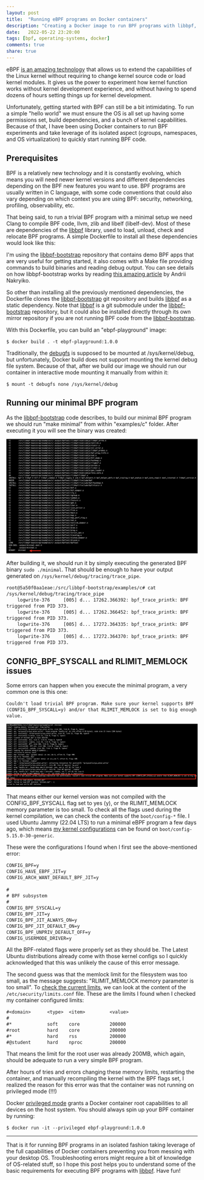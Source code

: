 ```yaml
---
layout: post
title:  "Running eBPF programs on Docker containers"
description: "Creating a Docker image to run BPF programs with libbpf, and troubleshooting Ubuntu issues."
date:   2022-05-22 23:20:00
tags: [bpf, operating-systems, docker]
comments: true
share: true
---
```


eBPF [is an amazing technology](https://ebpf.io/what-is-ebpf) that allows us to extend the capabilities of the Linux kernel without requiring to change kernel source code or load kernel modules. It gives us the power to experiment how kernel function works without kernel development experience, and without having to spend dozens of hours setting things up for kernel development.

Unfortunately, getting started with BPF can still be a bit intimidating. To run a simple "hello world" we must ensure the OS is all set up having some permissions set, build dependencies, and a bunch of kernel capabilities. Because of that, I have been using Docker containers to run BPF experiments and take leverage of its isolated aspect (cgroups, namespaces, and OS virtualization) to quickly start running BPF code.

## Prerequisites

BPF is a relatively new technology and it is constantly evolving, which means you will need newer kernel versions and different dependencies depending on the BPF new features you want to use. BPF programs are usually written in C language, with some code conventions that could also vary depending on which context you are using BPF: security, networking, profiling, observability, etc. 

That being said, to run a trivial BPF program with a minimal setup we need Clang to compile BPF code, llvm, zlib and libelf (libelf-dev). Most of these are dependencies of the [libbpf](https://github.com/libbpf/libbpf) library, used to load, unload, check and relocate BPF programs. A simple Dockerfile to install all these dependencies would look like this:

<script src="https://gist.github.com/andreybleme/fd62a2a277d0babb619152c9708e8433.js"></script>

I'm using the [libbpf-bootstrap](https://github.com/libbpf/libbpf-bootstrap) repository that contains demo BPF apps that are very useful for getting started, it also comes with a Make file providing commands to build binaries and reading debug output. You can see details on how libbpf-bootstrap works by reading [this amazing article](https://nakryiko.com/posts/libbpf-bootstrap/) by Andrii Nakryiko.

So other than installing all the previously mentioned dependencies, the Dockerfile clones the [libbpf-bootstrap](https://github.com/libbpf/libbpf-bootstrap) git repository and builds [libbpf](https://github.com/libbpf/libbpf) as a static dependency. Note that [libbpf](https://github.com/libbpf/libbpf) is a git submodule under the [libbpf-bootstrap](https://github.com/libbpf/libbpf-bootstrap) repository, but it could also be installed directly through its own mirror repository if you are not running BPF code from the [libbpf-bootstrap](https://github.com/libbpf/libbpf-bootstrap).

With this Dockerfile, you can build an "ebpf-playground" image:

```
$ docker build . -t ebpf-playground:1.0.0
```

Traditionally, the [debugfs](https://linuxlink.timesys.com/docs/wiki/engineering/HOWTO_Use_debugfs) is supposed to be mounted at /sys/kernel/debug, but unfortunately, Docker build does not support mounting the kernel debug file system. Because of that, after we build our image we should run our container in interactive mode mounting it manually from within it:

```
$ mount -t debugfs none /sys/kernel/debug
```

## Running our minimal BPF program

As the [libbpf-bootstrap](https://github.com/libbpf/libbpf-bootstrap) code describes, to build our minimal BPF program we should run "make minimal" from within "examples/c" folder. After executing it you will see the binary was created:

![BPF Minimal Compiled](https://raw.githubusercontent.com/andreybleme/andreybleme.github.io/master/assets/img/success_complie_minimal_bpf.png)

After building it, we should run it by simply executing the generated BPF binary `sudo ./minimal`.
That should be enough to have your output generated on `/sys/kernel/debug/tracing/trace_pipe`.

```
root@5a50f0aa1eae:/src/libbpf-bootstrap/examples/c# cat /sys/kernel/debug/tracing/trace_pipe
    logwrite-376     [005] d... 17262.366392: bpf_trace_printk: BPF triggered from PID 373.
    logwrite-376     [005] d... 17262.366452: bpf_trace_printk: BPF triggered from PID 373.
    logwrite-376     [005] d... 17272.364335: bpf_trace_printk: BPF triggered from PID 373.
    logwrite-376     [005] d... 17272.364370: bpf_trace_printk: BPF triggered from PID 373.
```

## CONFIG_BPF_SYSCALL and RLIMIT_MEMLOCK issues

Some errors can happen when you execute the minimal program, a very common one is this one:

```
Couldn't load trivial BPF program. Make sure your kernel supports BPF (CONFIG_BPF_SYSCALL=y) and/or that RLIMIT_MEMLOCK is set to big enough value.
```

![BPF Minimal Error Running](https://raw.githubusercontent.com/andreybleme/andreybleme.github.io/master/assets/img/error_running_minimal_bpf.png)

That means either our kernel version was not compiled with the CONFIG_BPF_SYSCALL flag set to yes (y), or the RLIMIT_MEMLOCK memory parameter is too small. To check all the flags used during the kernel compilation, we can check the contents of the `boot/config-*` file. I used Ubuntu Jammy (22.04 LTS) to run a minimal eBPF program a few days ago, which means [my kernel configurations](https://serverfault.com/questions/51032/how-do-i-check-what-kernel-options-were-compiled-without-looking-at-boot-config) can be found on `boot/config-5.15.0-30-generic`.

These were the configurations I found when I first see the above-mentioned error:

```
CONFIG_BPF=y
CONFIG_HAVE_EBPF_JIT=y
CONFIG_ARCH_WANT_DEFAULT_BPF_JIT=y

#
# BPF subsystem
#
CONFIG_BPF_SYSCALL=y
CONFIG_BPF_JIT=y
CONFIG_BPF_JIT_ALWAYS_ON=y
CONFIG_BPF_JIT_DEFAULT_ON=y
CONFIG_BPF_UNPRIV_DEFAULT_OFF=y
CONFIG_USERMODE_DRIVER=y
```

All the BPF-related flags were properly set as they should be. The Latest Ubuntu distributions already come with those kernel configs so I quickly acknowledged that this was unlikely the cause of this error message.

The second guess was that the memlock limit for the filesystem was too small, as the message suggests: "RLIMIT_MEMLOCK memory parameter is too small". To [check the current limits](https://ubuntuforums.org/archive/index.php/t-832769.html), we can look at the content of the `/etc/security/limits.conf` file. These are the limits I found when I checked my container configured limits:

```
#<domain>      <type>  <item>         <value>
#
#*             soft    core           200000
#root          hard    core           200000
#*             hard    rss            200000
#@student      hard    nproc          200000
```

That means the limit for the root user was already 200MB, which again, should be adequate to run a very simple BPF program.

After hours of tries and errors changing these memory limits, restarting the container, and manually recompiling the kernel with the BPF flags set, I realized the reason for this error was that the container was not running on privileged mode (!!!)

Docker [privileged mode](https://docs.docker.com/engine/reference/run/#runtime-privilege-and-linux-capabilities) grants a Docker container root capabilities to all devices on the host system. You should always spin up your BPF container by running: 

```
$ docker run -it --privileged ebpf-playground:1.0.0
```

----

That is it for running BPF programs in an isolated fashion taking leverage of the full capabilities of Docker containers preventing you from messing with your desktop OS. Troubleshooting errors might require a bit of knowledge of OS-related stuff, so I hope this post helps you to understand some of the basic requirements for executing BPF programs with [libbpf](https://github.com/libbpf/libbpf). Have fun!
